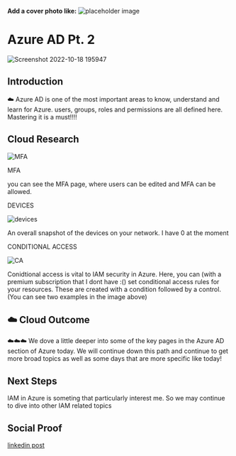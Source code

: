 **Add a cover photo like:**
![placeholder image](https://via.placeholder.com/1200x600)

# Azure AD Pt. 2
![Screenshot 2022-10-18 195947](https://user-images.githubusercontent.com/102994059/196566800-a53e44e0-b2e8-4c40-afa6-09c767068302.jpg)

## Introduction

☁️ Azure AD is one of the most important areas to know, understand and learn for Azure. users, groups, roles and permissions are all defined here. Mastering it is a must!!!!


## Cloud Research


![MFA](https://user-images.githubusercontent.com/102994059/196568458-a9733166-fc18-423c-b986-53bf61f01d26.jpg)

MFA

  you can see the MFA page, where users can be edited and MFA can be allowed. 

DEVICES

![devices](https://user-images.githubusercontent.com/102994059/196568722-15dde769-c196-4aae-8dca-dfe7d9e84346.jpg)

An overall snapshot of the devices on your network. I have 0 at the moment 


CONDITIONAL ACCESS

![CA](https://user-images.githubusercontent.com/102994059/196568733-7c2d3442-f450-4669-9a06-fb36284afab0.jpg)

Conidtional access is vital to IAM security in Azure. Here, you can (with a premium subscription that I dont have :() set conditional access rules for your resources. These are created with a condition followed by a control. (You can see two examples in the image above)


## ☁️ Cloud Outcome

☁️☁️☁️ We dove a little deeper into some of the key pages in the Azure AD section of Azure today. We will continue down this path and continue to get more broad topics as well as some days that are more specific like today!

## Next Steps

IAM in Azure is someting that particularly interest me. So we may continue to dive into other IAM related topics

## Social Proof



[linkedin post](https://www.linkedin.com/posts/andrew-leddy_100daysofcloud-activity-6988291368255168512-kpi7?utm_source=share&utm_medium=member_desktop)
